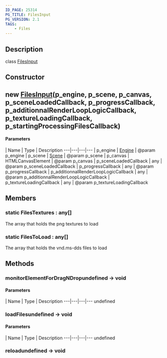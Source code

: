 ```yaml
---
ID_PAGE: 25314
PG_TITLE: FilesInput
PG_VERSION: 2.1
TAGS:
    - Files
---
```

## Description

class [FilesInput](/classes/2.4/FilesInput)



## Constructor

## new [FilesInput](/classes/2.4/FilesInput)(p_engine, p_scene, p_canvas, p_sceneLoadedCallback, p_progressCallback, p_additionnalRenderLoopLogicCallback, p_textureLoadingCallback, p_startingProcessingFilesCallback)



#### Parameters
 | Name | Type | Description
---|---|---|---
 | p_engine | [Engine](/classes/2.4/Engine) |    @param p_engine
 | p_scene | [Scene](/classes/2.4/Scene) |    @param p_scene
 | p_canvas | HTMLCanvasElement |    @param p_canvas
 | p_sceneLoadedCallback | any |    @param p_sceneLoadedCallback
 | p_progressCallback | any |    @param p_progressCallback
 | p_additionnalRenderLoopLogicCallback | any |    @param p_additionnalRenderLoopLogicCallback
 | p_textureLoadingCallback | any |    @param p_textureLoadingCallback
## Members

### static FilesTextures : any[]

The array that holds the png textures to load

### static FilesToLoad : any[]

The array that holds the vnd.ms-dds files to load

## Methods

### monitorElementForDragNDropundefined &rarr; void



#### Parameters
 | Name | Type | Description
---|---|---|---
undefined
### loadFilesundefined &rarr; void



#### Parameters
 | Name | Type | Description
---|---|---|---
undefined
### reloadundefined &rarr; void


